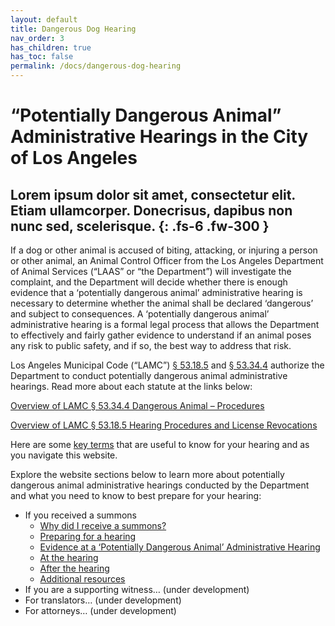 ```yaml
---
layout: default
title: Dangerous Dog Hearing
nav_order: 3
has_children: true
has_toc: false
permalink: /docs/dangerous-dog-hearing
---
```


# “Potentially Dangerous Animal” Administrative Hearings in the City of Los Angeles

Lorem ipsum dolor sit amet, consectetur elit. Etiam ullamcorper. Donecrisus, dapibus non nunc sed, scelerisque.
{: .fs-6 .fw-300 }
---

If a dog or other animal is accused of biting, attacking, or injuring a person or other animal, an Animal Control Officer from the Los Angeles Department of Animal Services (“LAAS” or “the Department”) will investigate the complaint, and the Department will decide whether there is enough evidence that a ‘potentially dangerous animal’ administrative hearing is necessary to determine whether the animal shall be declared ‘dangerous’ and subject to consequences. A ‘potentially dangerous animal’ administrative hearing is a formal legal process that allows the Department to effectively and fairly gather evidence to understand if an animal poses any risk to public safety, and if so, the best way to address that risk. 

Los Angeles Municipal Code (“LAMC”) [§ 53.18.5]() and [§ 53.34.4]() authorize the Department to conduct potentially dangerous animal administrative hearings. Read more about each statute at the links below:

[Overview of LAMC § 53.34.4 Dangerous Animal – Procedures]()

[Overview of LAMC § 53.18.5 Hearing Procedures and License Revocations]()

Here are some [key terms]() that are useful to know for your hearing and as you navigate this website. 

Explore the website sections below to learn more about potentially dangerous animal administrative hearings conducted by the Department and what you need to know to best prepare for your hearing:

- If you received a summons
    - [Why did I receive a summons?]()
    - [Preparing for a hearing]()
    - [Evidence at a ‘Potentially Dangerous Animal’ Administrative Hearing]()
    - [At the hearing]()
    - [After the hearing]()
    - [Additional resources]()
- If you are a supporting witness… (under development)
- For translators… (under development)
- For attorneys… (under development)
